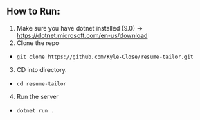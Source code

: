 ## How to Run:
1. Make sure you have dotnet installed (9.0) -> https://dotnet.microsoft.com/en-us/download
2. Clone the repo

- ``git clone https://github.com/Kyle-Close/resume-tailor.git``

3. CD into directory. 

- ``cd resume-tailor``

4. Run the server

- ``dotnet run .``
